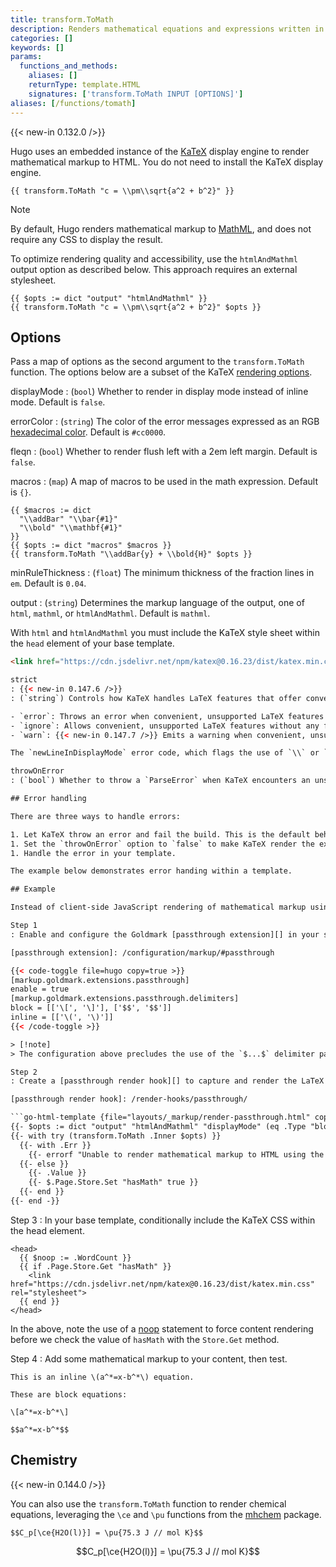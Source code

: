 ```yaml
---
title: transform.ToMath
description: Renders mathematical equations and expressions written in the LaTeX markup language.
categories: []
keywords: []
params:
  functions_and_methods:
    aliases: []
    returnType: template.HTML
    signatures: ['transform.ToMath INPUT [OPTIONS]']
aliases: [/functions/tomath]
---
```


{{< new-in 0.132.0 />}}

Hugo uses an embedded instance of the [KaTeX] display engine to render mathematical markup to HTML. You do not need to install the KaTeX display engine.

```go-html-template
{{ transform.ToMath "c = \\pm\\sqrt{a^2 + b^2}" }}
```

> [!note]
> By default, Hugo renders mathematical markup to [MathML], and does not require any CSS to display the result.
>
> To optimize rendering quality and accessibility, use the `htmlAndMathml` output option as described below. This approach requires an external stylesheet.

```go-html-template
{{ $opts := dict "output" "htmlAndMathml" }}
{{ transform.ToMath "c = \\pm\\sqrt{a^2 + b^2}" $opts }}
```

## Options

Pass a map of options as the second argument to the `transform.ToMath` function. The options below are a subset of the KaTeX [rendering options].

displayMode
: (`bool`) Whether to render in display mode instead of inline mode. Default is `false`.

errorColor
: (`string`) The color of the error messages expressed as an RGB [hexadecimal color]. Default is `#cc0000`.

fleqn
: (`bool`) Whether to render flush left with a 2em left margin. Default is `false`.

macros
: (`map`) A map of macros to be used in the math expression. Default is `{}`.

  ```go-html-template
  {{ $macros := dict
    "\\addBar" "\\bar{#1}"
    "\\bold" "\\mathbf{#1}"
  }}
  {{ $opts := dict "macros" $macros }}
  {{ transform.ToMath "\\addBar{y} + \\bold{H}" $opts }}
  ```

minRuleThickness
: (`float`) The minimum thickness of the fraction lines in `em`. Default is `0.04`.

output
: (`string`) Determines the markup language of the output, one of `html`, `mathml`, or `htmlAndMathml`. Default is `mathml`.

  With `html` and `htmlAndMathml` you must include the KaTeX style sheet within the `head` element of your base template.

  ```html
  <link href="https://cdn.jsdelivr.net/npm/katex@0.16.23/dist/katex.min.css" rel="stylesheet">

strict
: {{< new-in 0.147.6 />}}
: (`string`) Controls how KaTeX handles LaTeX features that offer convenience but aren't officially supported, one of `error`, `ignore`, or `warn`. Default is `error`.

  - `error`: Throws an error when convenient, unsupported LaTeX features are encountered.
  - `ignore`: Allows convenient, unsupported LaTeX features without any feedback.
  - `warn`: {{< new-in 0.147.7 />}} Emits a warning when convenient, unsupported LaTeX features are encountered.

  The `newLineInDisplayMode` error code, which flags the use of `\\` or `\newline` in display mode outside an array or tabular environment, is intentionally designed not to throw an error, despite this behavior being questionable.

throwOnError
: (`bool`) Whether to throw a `ParseError` when KaTeX encounters an unsupported command or invalid LaTeX. Default is `true`.

## Error handling

There are three ways to handle errors:

1. Let KaTeX throw an error and fail the build. This is the default behavior.
1. Set the `throwOnError` option to `false` to make KaTeX render the expression as an error instead of throwing an error. See [options](#options).
1. Handle the error in your template.

The example below demonstrates error handing within a template.

## Example

Instead of client-side JavaScript rendering of mathematical markup using MathJax or KaTeX, create a passthrough render hook which calls the `transform.ToMath` function.

Step 1
: Enable and configure the Goldmark [passthrough extension][] in your site configuration. The passthrough extension preserves raw Markdown within delimited snippets of text, including the delimiters themselves.

[passthrough extension]: /configuration/markup/#passthrough

  {{< code-toggle file=hugo copy=true >}}
  [markup.goldmark.extensions.passthrough]
  enable = true
  [markup.goldmark.extensions.passthrough.delimiters]
  block = [['\[', '\]'], ['$$', '$$']]
  inline = [['\(', '\)']]
  {{< /code-toggle >}}

  > [!note]
  > The configuration above precludes the use of the `$...$` delimiter pair for inline equations. Although you can add this delimiter pair to the configuration, you must double-escape the `$` symbol when used outside of math contexts to avoid unintended formatting.

Step 2
: Create a [passthrough render hook][] to capture and render the LaTeX markup.4

[passthrough render hook]: /render-hooks/passthrough/

  ```go-html-template {file="layouts/_markup/render-passthrough.html" copy=true}
  {{- $opts := dict "output" "htmlAndMathml" "displayMode" (eq .Type "block") }}
  {{- with try (transform.ToMath .Inner $opts) }}
    {{- with .Err }}
      {{- errorf "Unable to render mathematical markup to HTML using the transform.ToMath function. The KaTeX display engine threw the following error: %s: see %s." . $.Position }}
    {{- else }}
      {{- .Value }}
      {{- $.Page.Store.Set "hasMath" true }}
    {{- end }}
  {{- end -}}
  ```
  
Step 3
: In your base template, conditionally include the KaTeX CSS within the head element.

  ```go-html-template {file="layouts/baseof.html" copy=true}
  <head>
    {{ $noop := .WordCount }}
    {{ if .Page.Store.Get "hasMath" }}
      <link href="https://cdn.jsdelivr.net/npm/katex@0.16.23/dist/katex.min.css" rel="stylesheet">
    {{ end }}
  </head>
  ```

  In the above, note the use of a [noop](g) statement to force content rendering before we check the value of `hasMath` with the `Store.Get` method.

Step 4
: Add some mathematical markup to your content, then test.

  ```text {file="content/example.md"}
  This is an inline \(a^*=x-b^*\) equation.

  These are block equations:

  \[a^*=x-b^*\]

  $$a^*=x-b^*$$
  ```

## Chemistry

{{< new-in 0.144.0 />}}

You can also use the `transform.ToMath` function to render chemical equations, leveraging the `\ce` and `\pu` functions from the [mhchem] package.

```text
$$C_p[\ce{H2O(l)}] = \pu{75.3 J // mol K}$$
```

$$C_p[\ce{H2O(l)}] = \pu{75.3 J // mol K}$$

[hexadecimal color]: https://developer.mozilla.org/en-US/docs/Web/CSS/hex-color
[KaTeX]: https://katex.org/
[MathML]: https://developer.mozilla.org/en-US/docs/Web/MathML
[mhchem]: https://mhchem.github.io/MathJax-mhchem/
[rendering options]: https://katex.org/docs/options.html
